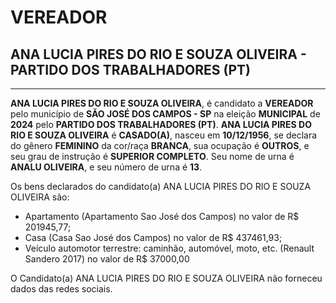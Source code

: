 # VEREADOR
## ANA LUCIA PIRES DO RIO E SOUZA OLIVEIRA - PARTIDO DOS TRABALHADORES (PT)
---
**ANA LUCIA PIRES DO RIO E SOUZA OLIVEIRA**, é candidato a **VEREADOR** pelo município de **SÃO JOSÉ DOS CAMPOS - SP** na eleição **MUNICIPAL** de **2024** pelo **PARTIDO DOS TRABALHADORES (PT)**.
**ANA LUCIA PIRES DO RIO E SOUZA OLIVEIRA** é **CASADO(A)**, nasceu em **10/12/1956**, se declara do gênero **FEMININO** da cor/raça **BRANCA**, sua ocupação é **OUTROS**, e seu grau de instrução é **SUPERIOR COMPLETO**.
Seu nome de urna é **ANALU OLIVEIRA**, e seu número de urna é **13**.

Os bens declarados do candidato(a) ANA LUCIA PIRES DO RIO E SOUZA OLIVEIRA são: 
- Apartamento (Apartamento Sao José dos Campos) no valor de R$ 201945,77;
- Casa (Casa Sao José dos Campos) no valor de R$ 437461,93;
- Veículo automotor terrestre: caminhão, automóvel, moto, etc. (Renault Sandero 2017) no valor de R$ 37000,00

O Candidato(a) ANA LUCIA PIRES DO RIO E SOUZA OLIVEIRA não forneceu dados das redes sociais.